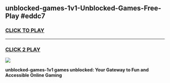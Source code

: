 
## unblocked-games-1v1-Unblocked-Games-Free-Play #eddc7
<h3>
<a href="https://us.freeplayer.one?title=unblocked-games-1v1&ref=9M">CLICK TO PLAY</a></h3>
<hr>

<h3>
<a href="https://us.freeplayer.one?title=unblocked-games-1v1&ref=9M">CLICK 2 PLAY</a>
  
</h3>

<a href="https://us.freeplayer.one?title=unblocked-games-1v1&ref=9M"><img src="https://clearcache.store/games.png"></a>


**unblocked-games-1v1 games unblocked: Your Gateway to Fun and Accessible Online Gaming**
